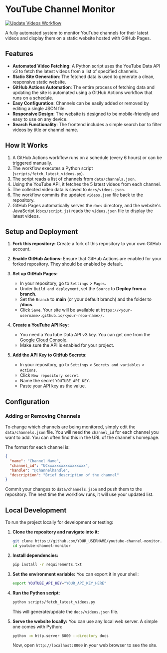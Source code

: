 # YouTube Channel Monitor

[![Update Videos Workflow](https://github.com/YOUR_USERNAME/YOUR_REPOSITORY/actions/workflows/update-videos.yml/badge.svg)](https://github.com/YOUR_USERNAME/YOUR_REPOSITORY/actions/workflows/update-videos.yml)

A fully automated system to monitor YouTube channels for their latest videos and display them on a static website hosted with GitHub Pages.

## Features

- **Automated Video Fetching**: A Python script uses the YouTube Data API v3 to fetch the latest videos from a list of specified channels.
- **Static Site Generation**: The fetched data is used to generate a clean, responsive static website.
- **GitHub Actions Automation**: The entire process of fetching data and updating the site is automated using a GitHub Actions workflow that runs on a schedule.
- **Easy Configuration**: Channels can be easily added or removed by editing a single JSON file.
- **Responsive Design**: The website is designed to be mobile-friendly and easy to use on any device.
- **Search Functionality**: The frontend includes a simple search bar to filter videos by title or channel name.

## How It Works

1.  A GitHub Actions workflow runs on a schedule (every 6 hours) or can be triggered manually.
2.  The workflow executes a Python script (`scripts/fetch_latest_videos.py`).
3.  The script reads a list of channels from `data/channels.json`.
4.  Using the YouTube API, it fetches the 5 latest videos from each channel.
5.  The collected video data is saved to `docs/videos.json`.
6.  The workflow commits the updated `videos.json` file back to the repository.
7.  GitHub Pages automatically serves the `docs` directory, and the website's JavaScript (`docs/script.js`) reads the `videos.json` file to display the latest videos.

## Setup and Deployment

1.  **Fork this repository:** Create a fork of this repository to your own GitHub account.

2.  **Enable GitHub Actions:** Ensure that GitHub Actions are enabled for your forked repository. They should be enabled by default.

3.  **Set up GitHub Pages:**
    - In your repository, go to `Settings` > `Pages`.
    - Under `Build and deployment`, set the `Source` to **Deploy from a branch**.
    - Set the `Branch` to **main** (or your default branch) and the folder to **/docs**.
    - Click `Save`. Your site will be available at `https://<your-username>.github.io/<your-repo-name>/`.

4.  **Create a YouTube API Key:**
    - You need a YouTube Data API v3 key. You can get one from the [Google Cloud Console](https://console.cloud.google.com/apis/library/youtube.googleapis.com).
    - Make sure the API is enabled for your project.

5.  **Add the API Key to GitHub Secrets:**
    - In your repository, go to `Settings` > `Secrets and variables` > `Actions`.
    - Click `New repository secret`.
    - Name the secret `YOUTUBE_API_KEY`.
    - Paste your API key as the value.

## Configuration

### Adding or Removing Channels

To change which channels are being monitored, simply edit the `data/channels.json` file. You will need the `channel_id` for each channel you want to add. You can often find this in the URL of the channel's homepage.

The format for each channel is:
```json
{
  "name": "Channel Name",
  "channel_id": "UCxxxxxxxxxxxxxxxxx",
  "handle": "@channelhandle",
  "description": "Brief description of the channel"
}
```

Commit your changes to `data/channels.json` and push them to the repository. The next time the workflow runs, it will use your updated list.

## Local Development

To run the project locally for development or testing:

1.  **Clone the repository and navigate into it:**
    ```bash
    git clone https://github.com/YOUR_USERNAME/youtube-channel-monitor.git
    cd youtube-channel-monitor
    ```

2.  **Install dependencies:**
    ```bash
    pip install -r requirements.txt
    ```

3.  **Set the environment variable:**
    You can export it in your shell:
    ```bash
    export YOUTUBE_API_KEY="YOUR_API_KEY_HERE"
    ```

4.  **Run the Python script:**
    ```bash
    python scripts/fetch_latest_videos.py
    ```
    This will generate/update the `docs/videos.json` file.

5.  **Serve the website locally:**
    You can use any local web server. A simple one comes with Python:
    ```bash
    python -m http.server 8000 --directory docs
    ```
    Now, open `http://localhost:8000` in your web browser to see the site.
